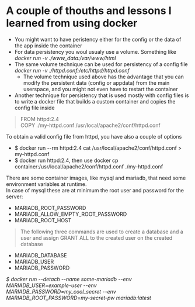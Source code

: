 # A couple of thouths and lessons I learned from using docker

- You might want to have peristency either for the config or the data of the app inside the container
- For data persistency you woul usualy use a volume. Something like *docker run -v ./www_data:/var/www/html*
- The same volume technique can be used for persistency of a config file *docker run -v ./httpd.conf:/etc/httpd/httpd.conf*
	- The volume technique used above has the advantage that you can modify the persistent data (config or appdata)
	from the main userspace, and you might not even have to restart the container
- Another technique for persistency that is used mostly with config files is to write a docker file that builds a custom
container and copies the config file inside
>FROM httpd:2.4  
>COPY ./my-httpd.conf /usr/local/apache2/conf/httpd.conf

To obtain a valid config file from httpd, you have also a couple of options

- $ docker run --rm httpd:2.4 cat /usr/local/apache2/conf/httpd.conf > my-httpd.conf 
- $ docker run httpd:2.4, then use docker cp container:/usr/local/apache2/conf/httpd.conf ./my-httpd.conf

There are some container images, like mysql and mariadb, that need some environment variables at runtime.  
In case of mysql these are at minimum the root user and password for the server:

- MARIADB_ROOT_PASSWORD
- MARIADB_ALLOW_EMPTY_ROOT_PASSWORD
- MARIADB_ROOT_HOST
> The following three commands are used to create a database and a user
and assign GRANT ALL to the created user on the created database
- MARIADB_DATABASE
- MARIADB_USER
- MARIADB_PASSWORD

*$ docker run --detach --name some-mariadb --env MARIADB_USER=example-user --env MARIADB_PASSWORD=my_cool_secret --env MARIADB_ROOT_PASSWORD=my-secret-pw  mariadb:latest*
